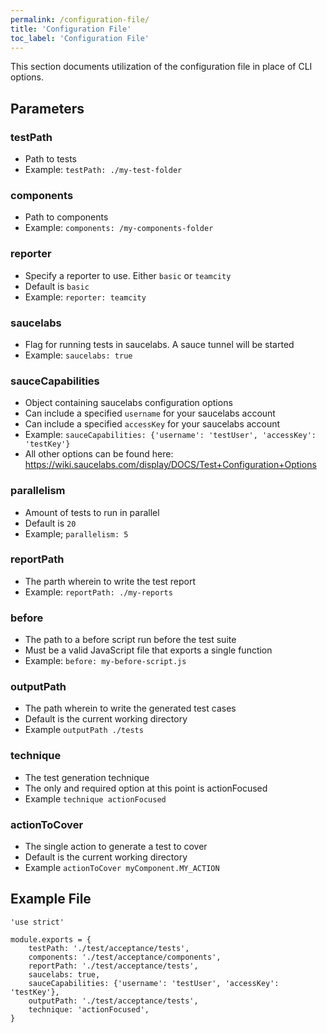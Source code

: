 ```yaml
---
permalink: /configuration-file/
title: 'Configuration File'
toc_label: 'Configuration File'
---
```


This section documents utilization of the configuration file in place of CLI options.

## Parameters

### testPath
  * Path to tests
  * Example: `testPath: ./my-test-folder`

### components
  * Path to components
  * Example: `components: /my-components-folder`

### reporter
  * Specify a reporter to use. Either `basic` or `teamcity` 
  * Default is `basic`
  * Example: `reporter: teamcity`
    
### saucelabs
  * Flag for running tests in saucelabs. A sauce tunnel will be started
  * Example: `saucelabs: true`

### sauceCapabilities
  * Object containing saucelabs configuration options
  * Can include a specified `username` for your saucelabs account
  * Can include a specified `accessKey` for your saucelabs account
  * Example: `sauceCapabilities: {'username': 'testUser', 'accessKey': 'testKey'}`
  * All other options can be found here:
  https://wiki.saucelabs.com/display/DOCS/Test+Configuration+Options

### parallelism
  *  Amount of tests to run in parallel
  *  Default is `20`
  *  Example; `parallelism: 5`

### reportPath
  * The parth wherein to write the test report
  * Example: `reportPath: ./my-reports`

### before
  * The path to a before script run before the test suite
  * Must be a valid JavaScript file that exports a single function
  * Example: `before: my-before-script.js`

### outputPath
  * The path wherein to write the generated test cases
  * Default is the current working directory
  * Example `outputPath ./tests`

### technique
  * The test generation technique
  * The only and required option at this point is actionFocused
  * Example `technique actionFocused`

### actionToCover
  * The single action to generate a test to cover
  * Default is the current working directory
  * Example `actionToCover myComponent.MY_ACTION`

## Example File
    'use strict'

    module.exports = {
        testPath: './test/acceptance/tests',
        components: './test/acceptance/components',
        reportPath: './test/acceptance/tests',
        saucelabs: true,
        sauceCapabilities: {'username': 'testUser', 'accessKey': 'testKey'},
        outputPath: './test/acceptance/tests',
        technique: 'actionFocused',
    }